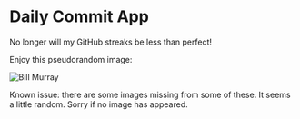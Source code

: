 Daily Commit App
================
No longer will my GitHub streaks be less than perfect!

Enjoy this pseudorandom image:

![Bill Murray](http://www.fillmurray.com/100/400 "Bill Murray")

Known issue: there are some images missing from some of these. It seems a little random. Sorry if no image has appeared.